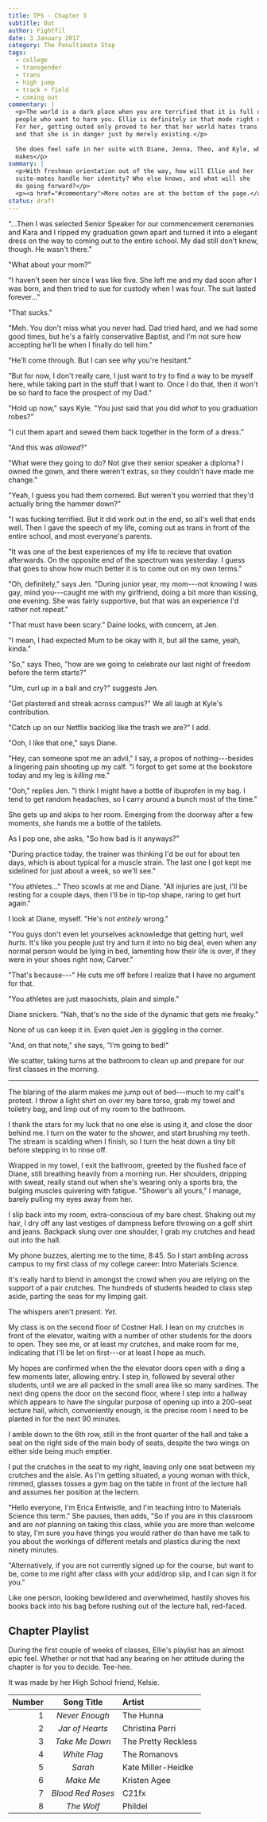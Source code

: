 ```yaml
---
title: TPS - Chapter 3
subtitle: Out
author: Fightfil
date: 3 January 2017
category: The Penultimate Step
tags:
  - college
  - transgender
  - trans
  - high jump
  - track + field
  - coming out
commentary: |
  <p>The world is a dark place when you are terrified that it is full of
  people who want to harm you. Ellie is definitely in that mode right now.
  For her, getting outed only proved to her that her world hates trans people
  and that she is in danger just by merely existing.</p>
  
  She does feel safe in her suite with Diane, Jenna, Theo, and Kyle, which
  makes</p>
summary: |
  <p>With freshman orientation out of the way, how will Ellie and her
  suite-mates handle her identity? Who else knows, and what will she 
  do going forward?</p>
  <p><a href="#commentary">More notes are at the bottom of the page.</a></p>
status: draft
---
```


"...Then I was selected Senior Speaker for our commencement ceremonies
and Kara and I ripped my graduation gown apart and turned it into a
elegant dress on the way to coming out to the entire school. My dad
still don't know, though. He wasn't there."

"What about your mom?"

"I haven't seen her since I was like five. She left me and my dad soon 
after I was born, and then tried to sue for custody when I was four. 
The suit lasted forever..."

"That sucks."

"Meh. You don't miss what you never had. Dad tried hard, and we had some
good times, but he's a fairly conservative Baptist, and I'm not sure how
accepting he'll be when I finally do tell him."

"He'll come through. But I can see why you're hesitant."

"But for now, I don't really care, I just want to try to find a way to
be myself here, while taking part in the stuff that I want to. Once I
do that, then it won't be so hard to face the prospect of my Dad."

"Hold up now," says Kyle. "You just said that you did *what* to you
graduation robes?"

"I cut them apart and sewed them back together in the form of a dress."

"And this was *allowed*?"

"What were they going to do? Not give their senior speaker a diploma? I 
owned the gown, and there weren't extras, so they couldn't have made me 
change."

"Yeah, I guess you had them cornered. But weren't you worried that they'd
actually bring the hammer down?"

"I was fucking terrified. But it did work out in the end, so all's well
that ends well. Then I gave the speech of my life, coming out as trans
in front of the entire school, and most everyone's parents.

"It was one of the best experiences of my life to recieve that ovation
afterwards. On the opposite end of the spectrum was yesterday. I guess
that goes to show how much better it is to come out on my own terms."

"Oh, definitely," says Jen. "During junior year, my mom---not knowing I was
gay, mind you---caught me with my girlfriend, doing a bit more than kissing,
one evening. She was fairly supportive, but that was an experience I'd rather
not repeat."

"That must have been scary." Daine looks, with concern, at Jen.

"I mean, I had expected Mum to be okay with it, but all the same, yeah, kinda."

"So," says Theo, "how are we going to celebrate our last night of freedom before
the term starts?"

"Um, curl up in a ball and cry?" suggests Jen.

"Get plastered and streak across campus?" We all laugh at Kyle's contribution.

"Catch up on our Netflix backlog like the trash we are?" I add.

"Ooh, I like that one," says Diane.

"Hey, can someone spot me an advil," I say, a propos of nothing---besides
a lingering pain shooting up my calf. "I forgot to get some at the bookstore
today and my leg is *killing* me."

"Ooh," replies Jen. "I think I might have a bottle of ibuprofen in my bag.
I tend to get random headaches, so I carry around a bunch most of the time."

She gets up and skips to her room. Emerging from the doorway after a few 
moments, she hands me a bottle of the tablets. 

As I pop one, she asks, "So how bad is it anyways?"

"During practice today, the trainer was thinking I'd be out for about ten days,
which is about typical for a muscle strain. The last one I got kept me sidelined
for just about a week, so we'll see."

"You athletes..." Theo scowls at me and Diane. "All injuries are just, I'll be
resting for a couple days, then I'll be in tip-top shape, raring to get hurt
again."

I look at Diane, myself. "He's not *entirely* wrong."

"You guys don't even let yourselves acknowledge that getting hurt, well *hurts*.
It's like you people just try and turn it into no big deal, even when any
normal person would be lying in bed, lamenting how their life is over, if they
were in your shoes right now, Carver."

"That's because---" He cuts me off before I realize that I have no argument
for that.

"You athletes are just masochists, plain and simple."

Diane snickers. "Nah, that's no the side of the dynamic that gets me freaky."

None of us can keep it in. Even quiet Jen is giggling in the corner.

"And, on that note," she says, "I'm going to bed!"

We scatter, taking turns at the bathroom to clean up and prepare for our first
classes in the morning.

* * *

The blaring of the alarm makes me jump out of bed---much to my calf's protest.
I throw a light shirt on over my bare torso, grab my towel and toiletry bag,
and limp out of my room to the bathroom.

I thank the stars for my luck that no one else is using it, and close the door 
behind me. I turn on the water to the shower, and start brushing my teeth. The
stream is scalding when I finish, so I turn the heat down a tiny bit before
stepping in to rinse off.

Wrapped in my towel, I exit the bathroom, greeted by the flushed face of Diane,
still breathing heavily from a morning run. Her shoulders, dripping with sweat,
really stand out when she's wearing only a sports bra, the bulging muscles
quivering with fatigue. "Shower's all yours," I manage, barely pulling my eyes
away from her.

I slip back into my room, extra-conscious of my bare chest. Shaking out my hair,
I dry off any last vestiges of dampness before throwing on a golf shirt and 
jeans. Backpack slung over one shoulder, I grab my crutches and head out into
the hall.

My phone buzzes, alerting me to the time, 8:45. So I start ambling across campus
to my first class of my college career: Intro Materials Science.

It's really hard to blend in amongst the crowd when you are relying on the
support of a pair crutches. The hundreds of students headed to class step aside,
parting the seas for my limping gait.

The whispers aren't present. *Yet.*

My class is on the second floor of Costner Hall. I lean on my crutches in front
of the elevator, waiting with a number of other students for the doors to open.
They see me, or at least my crutches, and make room for me, indicating that I'll
be let on first---or at least I hope as much.

My hopes are confirmed when the the elevator doors open with a ding a few 
moments later, allowing entry. I step in, followed by several other students,
until we are all packed in the small area like so many sardines. The next ding
opens the door on the second floor, where I step into a hallway which appears
to have the singular purpose of opening up into a 200-seat lecture hall, which,
conveniently enough, is the precise room I need to be planted in for the next
90 minutes.

I amble down to the 6th row, still in the front quarter of the hall and take a
seat on the right side of the main body of seats, despite the two wings on
either side being much emptier.

I put the crutches in the seat to my right, leaving only one seat between my
crutches and the aisle. As I'm getting situated, a young woman with thick,
rimmed, glasses tosses a gym bag on the table in front of the lecture hall and
assumes her position at the lectern.

"Hello everyone, I'm Erica Entwistle, and I'm teaching Intro to Materials 
Science this term." She pauses, then adds, "So if you are in this classroom and
are *not* planning on taking this class, while you are more than welcome to
stay, I'm sure you have things you would rather do than have me talk to you
about the workings of different metals and plastics during the next ninety 
minutes.

"Alternatively, if you are not currently signed up for the course, but want to
be, come to me right after class with your add/drop slip, and I can sign it for
you."

Like one person, looking bewildered and overwhelmed, hastily shoves his books
back into his bag before rushing out of the lecture hall, red-faced.

Chapter Playlist
----------------

During the first couple of weeks of classes, Ellie's playlist has an almost
epic feel. Whether or not that had any bearing on her attitude during the
chapter is for you to decide. Tee-hee.

It was made by her High School friend, Kelsie.

 Number |    Song Title     | Artist
-------:|:-----------------:|:-------
 1      |  *Never Enough*   | The Hunna
 2      | *Jar of Hearts*   | Christina Perri
 3      |  *Take Me Down*   | The Pretty Reckless
 4      |   *White Flag*    | The Romanovs
 5      |     *Sarah*       | Kate Miller-Heidke
 6      |    *Make Me*      | Kristen Agee
 7      | *Blood Red Roses* | C21fx
 8      |   *The Wolf*      | Phildel
